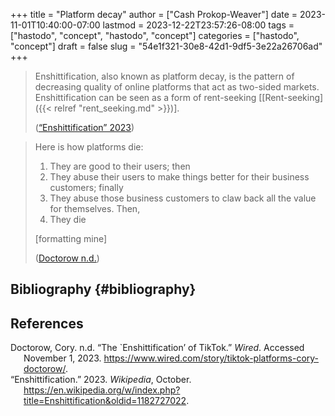 +++
title = "Platform decay"
author = ["Cash Prokop-Weaver"]
date = 2023-11-01T10:40:00-07:00
lastmod = 2023-12-22T23:57:26-08:00
tags = ["hastodo", "concept", "hastodo", "concept"]
categories = ["hastodo", "concept"]
draft = false
slug = "54e1f321-30e8-42d1-9df5-3e22a26706ad"
+++

> Enshittification, also known as platform decay, is the pattern of decreasing quality of online platforms that act as two-sided markets. Enshittification can be seen as a form of rent-seeking [[Rent-seeking]({{< relref "rent_seeking.md" >}})].
>
> (<a href="#citeproc_bib_item_2">“Enshittification” 2023</a>)

<!--quoteend-->

> Here is how platforms die:
>
> 1.  They are good to their users; then
> 2.  They abuse their users to make things better for their business customers; finally
> 3.  They abuse those business customers to claw back all the value for themselves. Then,
> 4.  They die
>
> [formatting mine]
>
> (<a href="#citeproc_bib_item_1">Doctorow n.d.</a>)


## Bibliography {#bibliography}

## References

<style>.csl-entry{text-indent: -1.5em; margin-left: 1.5em;}</style><div class="csl-bib-body">
  <div class="csl-entry"><a id="citeproc_bib_item_1"></a>Doctorow, Cory. n.d. “The `Enshittification’ of TikTok.” <i>Wired</i>. Accessed November 1, 2023. <a href="https://www.wired.com/story/tiktok-platforms-cory-doctorow/">https://www.wired.com/story/tiktok-platforms-cory-doctorow/</a>.</div>
  <div class="csl-entry"><a id="citeproc_bib_item_2"></a>“Enshittification.” 2023. <i>Wikipedia</i>, October. <a href="https://en.wikipedia.org/w/index.php?title=Enshittification&oldid=1182727022">https://en.wikipedia.org/w/index.php?title=Enshittification&#38;oldid=1182727022</a>.</div>
</div>
